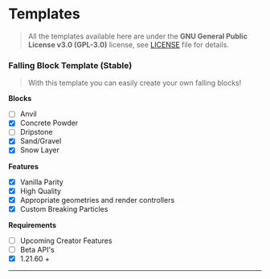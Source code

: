 # Templates
> All the templates available here are under the **GNU General Public License v3.0 (GPL-3.0)** license, see [LICENSE](https://github.com/GST378/GSTs-Repository/blob/main/LICENSE) file for details.
### Falling Block Template (Stable)
  > With this template you can easily create your own falling blocks!

  **Blocks**

  - [ ] Anvil
  - [x] Concrete Powder
  - [ ] Dripstone
  - [X] Sand/Gravel
  - [x] Snow Layer

  **Features**

  - [X] Vanilla Parity
  - [X] High Quality
  - [X] Appropriate geometries and render controllers
  - [X] Custom Breaking Particles

  **Requirements**

  - [ ] Upcoming Creator Features
  - [ ] Beta API's
  - [X] 1.21.60 +

***
